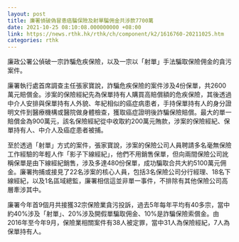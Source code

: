 ```yaml
---
layout: post
title: 廉署偵破偽冒患癌騙保險及射單騙佣金共涉款7700萬
date: 2021-10-25 08:10:08.000000000 +08:00
link: https://news.rthk.hk/rthk/ch/component/k2/1616760-20211025.htm
categories: rthk
---
```


廉政公署公偵破一宗詐騙危疾保險，以及一宗以「射單」手法騙取保險佣金的貪污案件。

廉署執行處首席調查主任張家寶說，詐騙危疾保險的案件涉及4份保單，共2600萬元賠償金。涉案的保險經紀先為保單持有人購買高賠償額的危疾保險，其後透過中介人安排與保單持有人外貌、年紀相似的癌症病患者，手持保單持有人的身分證明文件到醫療機構或醫院做身體檢查，獲取癌症證明後詐騙保險賠償。最大的單一賠償金為900萬元，該名保險經紀從中收取約200萬元賄款，涉案的保險經紀、保單持有人、中介人及癌症患者被捕。

至於透過「射單」方式的案件，張家寶說，涉案的保險公司人員聘請多名毫無保險工作經驗的年輕人作「影子下線經紀」，他們不用銷售保單，但向兩間保險公司訛稱保單是由下線經紀銷售，涉及多達480份保單，成功騙取合共大約5100萬元佣金。廉署拘捕或接見了22名涉案的核心人員，包括3名保險公司分行經理、18名下線經紀，以及1名區域總監，廉署相信這並非單一事件，不排除有其他保險公司高層牽涉其中。

廉署今年首9個月共接獲32宗保險業貪污投訴，過去5年每年平均有40多宗，當中約40%涉及「射單」、20%涉及開假單騙取佣金、10%是詐騙保險索償金。由2016年至今年9月，保險業相關案件有38人被定罪，當中31人為保險經紀，7人為保單持有人。



　
